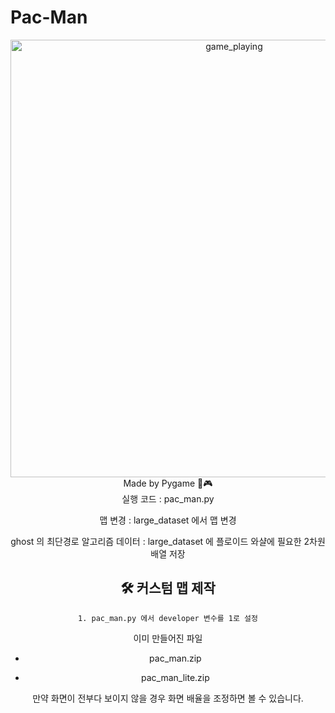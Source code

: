 # Pac-Man
<div align="center">
  <img width="700" alt="game_playing" src="https://github.com/python-programmer1512/Pac-Man/assets/68761453/58886a1e-2b61-4693-8d0d-8ed96ecfa2eb">
</div>  
<div align="center">
  Made by Pygame 🐍🎮
</div>
<div align="center">
  실행 코드 : pac_man.py
  
  맵 변경 : large_dataset 에서 맵 변경
  
  ghost 의 최단경로 알고리즘 데이터 : large_dataset 에 플로이드 와샬에 필요한 2차원 배열 저장
  
  ## 🛠 커스텀 맵 제작
    1. pac_man.py 에서 developer 변수를 1로 설정
    
  
  
  이미 만들어진 파일
  
  * pac_man.zip
    
  * pac_man_lite.zip
  
  만약 화면이 전부다 보이지 않을 경우 화면 배율을 조정하면 볼 수 있습니다.
</div>
